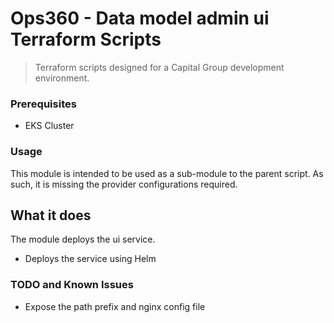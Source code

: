 # Ops360 - Data model admin ui Terraform Scripts
> Terraform scripts designed for a Capital Group development environment.

### Prerequisites

- EKS Cluster
  
### Usage
This module is intended to be used as a sub-module to the parent script. As such, it is missing the provider configurations required.

## What it does
The module deploys the ui service.

- Deploys the service using Helm

### TODO and Known Issues
- Expose the path prefix and nginx config file